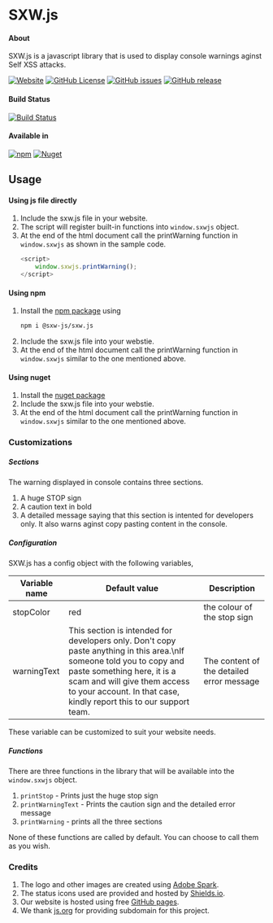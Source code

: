 # SXW.js

#### About
SXW.js is a javascript library that is used to display console warnings aginst Self XSS attacks.

[![Website](https://img.shields.io/badge/website-sxw.js.org%2F-%230375b4.svg?style=flat-square&logo=mozilla%20firefox)](https://sxw.js.org/)
[![GitHub License](https://img.shields.io/github/license/sxwjs/sxwjs.svg?style=flat-square&logo=github)](https://github.com/sxw-js/sxw-js/blob/master/LICENSE)
[![GitHub issues](https://img.shields.io/github/issues-raw/sxwjs/sxwjs.svg?logo=github&style=flat-square)](https://github.com/sxw-js/sxw-js/issues)
[![GitHub release](https://img.shields.io/github/release/sxwjs/sxwjs.svg?style=flat-square&logo=github)](https://github.com/sxw-js/sxw-js/releases)

#### Build Status
[![Build Status](https://img.shields.io/azure-devops/build/sxw-js/sxw-js/1.svg?label=Build%3A%20Azure%20Pipelines&style=flat-square&logo=azuredevops)](https://dev.azure.com/sxw-js/sxw-js/_build/latest?definitionId=1&branchName=master)

#### Available in
[![npm](https://img.shields.io/npm/v/@sxw-js/sxw.js.svg?style=flat-square&logo=npm)](https://www.npmjs.com/package/@sxw-js/sxw.js)
[![Nuget](https://img.shields.io/nuget/v/sxw.js.svg?style=flat-square&logo=nuget)](https://www.nuget.org/packages/sxw.js/)

## Usage

#### Using js file directly

 1. Include the sxw.js file in your website.
 2. The script will register built-in functions into `window.sxwjs` object.
 3. At the end of the html document call the printWarning function in `window.sxwjs` as shown in the sample code.
    ```javascript
    <script>
        window.sxwjs.printWarning();
    </script>
    ```
#### Using npm
 1. Install the [npm package](https://www.npmjs.com/package/@sxw-js/sxw.js) using
    ```bash
    npm i @sxw-js/sxw.js
    ```
 2. Include the sxw.js file into your webstie.
 3. At the end of the html document call the printWarning function in `window.sxwjs` similar to the one mentioned above.

 #### Using nuget
 1. Install the [nuget package](https://www.nuget.org/packages/sxw.js/)
 2. Include the sxw.js file into your webstie.
 3. At the end of the html document call the printWarning function in `window.sxwjs` similar to the one mentioned above.


### Customizations

##### Sections
The warning displayed in console contains three sections.
 1. A huge STOP sign
 2. A caution text in bold
 3. A detailed message saying that this section is intented for developers only. It also warns aginst copy pasting content in the console.

##### Configuration

SXW.js has a config object with the following variables,

Variable name | Default value | Description
------------ | ------------- | ---------
stopColor | red | the colour of the stop sign
warningText | This section is intended for developers only. Don't copy paste anything in this area.\nIf someone told you to copy and paste something here, it is a scam and will give them access to your account. In that case, kindly report this to our support team. | The content of the detailed error message

These variable can be customized to suit your website needs.

##### Functions

There are three functions in the library that will be available into the `window.sxwjs` object.
 1. `printStop` - Prints just the huge stop sign
 2. `printWarningText` - Prints the caution sign and the detailed error message
 3. `printWarning` - prints all the three sections

None of these functions are called by default. You can choose to call them as you wish.

### Credits
 1. The logo and other images are created using [Adobe Spark](https://spark.adobe.com/).
 2. The status icons used are provided and hosted by [Shields.io](https://shields.io/).
 3. Our website is hosted using free [GitHub pages](https://pages.github.com/).
 4. We thank [js.org](https://js.org/) for providing subdomain for this project.
